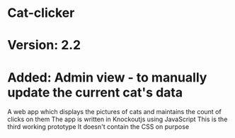 # Cat-clicker
# Version: 2.2
# Added: Admin view - to manually update the current cat's data
A web app which displays the pictures of cats and maintains the count of clicks on them
The app is written in Knockoutjs using JavaScript
This is the third working prototype
It doesn't contain the CSS on purpose

